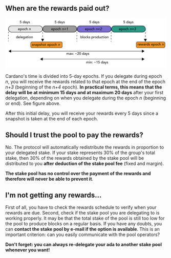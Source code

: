 ## When are the rewards paid out? ##

<img src="./rewards_schedule.png"  title="rewards schedule" style="zoom:80%;" />

Cardano's time is divided into 5-day epochs. If you delegate during epoch *n*, you will receive the rewards related to that epoch at the end of the epoch  *n+3*  (beginning of the *n+4* epoch). **In practical terms, this means that the delay will be at minimum 15 days and at maximum 20 days** after your first delegation, depending on when you delegate during the epoch *n* (beginning or end). See figure above.

After this initial delay, you will receive your rewards every 5 days since a snapshot is taken at the end of each epoch.

## Should I trust the pool to pay the rewards? ##

No. The protocol will automatically redistribute the rewards in proportion to your delegated stake. If your stake represents 30% of the group's total stake, then 30% of the rewards obtained by the stake pool will be distributed to you **after deduction of the stake pool fee** (fixed and margin).

**The stake pool has no control over the payment of the rewards and therefore will never be able to prevent it**.

## I'm not getting any rewards... ##

First of all, you have to check the rewards schedule to verify when your rewards are due. Second, check if the stake pool you are delegating to is working properly. It may be that the total stake of the pool is still too low for the pool to produce blocks on a regular basis. If you have any doubts, you can **contact the stake pool by e-mail if the option is available**. This is an important criterion: can you easily communicate with the pool operators?

**Don't forget: you can always re-delegate your ada to another stake pool whenever you want!**
